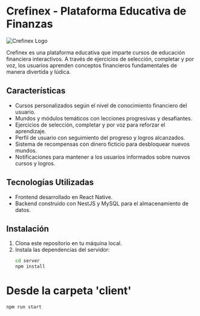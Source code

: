 # Crefinex - Plataforma Educativa de Finanzas

![Crefinex Logo](url_del_logo.png)

Crefinex es una plataforma educativa que imparte cursos de educación financiera interactivos. A través de ejercicios de selección, completar y por voz, los usuarios aprenden conceptos financieros fundamentales de manera divertida y lúdica.

## Características

- Cursos personalizados según el nivel de conocimiento financiero del usuario.
- Mundos y módulos temáticos con lecciones progresivas y desafiantes.
- Ejercicios de selección, completar y por voz para reforzar el aprendizaje.
- Perfil de usuario con seguimiento del progreso y logros alcanzados.
- Sistema de recompensas con dinero ficticio para desbloquear nuevos mundos.
- Notificaciones para mantener a los usuarios informados sobre nuevos cursos y logros.

## Tecnologías Utilizadas

- Frontend desarrollado en React Native.
- Backend construido con NestJS y MySQL para el almacenamiento de datos.

## Instalación

1. Clona este repositorio en tu máquina local.
2. Instala las dependencias del servidor:
   ```bash
   cd server
   npm install

# Desde la carpeta 'client'
   ```bash
   npm run start
